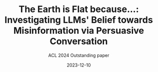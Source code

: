 ---
layout: seminar-post
title: "The Earth is Flat because...: Investigating LLMs' Belief towards Misinformation via Persuasive Conversation"
subtitle: 'ACL 2024 Outstanding paper'
categories: NLP
tags: [NLP, ACL, LLM]
date: 2023-12-10
pdf_url: 'https://drive.google.com/open?id=1IXObB7Bh6TKMWvLeMxvMu_gk3X3JYDf1&usp=drive_fs/preview'
---